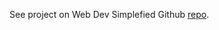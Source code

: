 See project on Web Dev Simplefied Github [repo](https://github.com/WebDevSimplified/Advanced-Theme-Toggle).